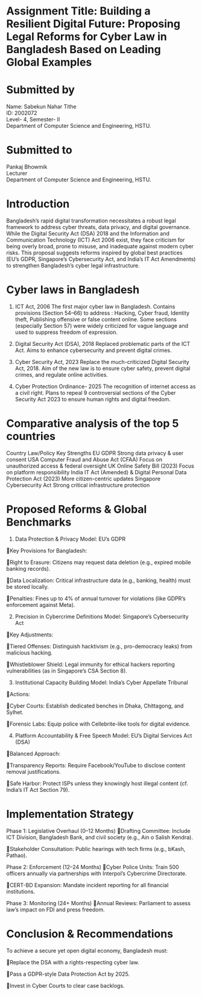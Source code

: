 # Assignment Title: Building a Resilient Digital Future: Proposing Legal Reforms for Cyber Law in Bangladesh Based on Leading Global Examples

# Submitted by
Name: Sabekun Nahar Tithe <br>
ID: 2002072 <br>
Level- 4, Semester- II <br>
Department of Computer Science and Engineering, HSTU. <br>

# Submitted to
Pankaj Bhowmik <br>
Lecturer <br>
Department of Computer Science and Engineering, HSTU. <br>


# Introduction
Bangladesh’s rapid digital transformation necessitates a robust legal framework to address cyber threats, data privacy, and digital governance. While the Digital Security Act (DSA) 2018 and the Information and Communication Technology (ICT) Act 2006 exist, they face criticism for being overly broad, prone to misuse, and inadequate against modern cyber risks. This proposal suggests reforms inspired by global best practices (EU’s GDPR, Singapore’s Cybersecurity Act, and India’s IT Act Amendments) to strengthen Bangladesh’s cyber legal infrastructure.

# Cyber laws in Bangladesh
1. ICT Act, 2006
The first major cyber law in Bangladesh.
Contains provisions (Section 54–66) to address : Hacking, Cyber fraud, Identity theft, Publishing offensive or false content online.
Some sections (especially Section 57) were widely criticized for vague language and used to suppress freedom of expression.

2. Digital Security Act (DSA), 2018
Replaced problematic parts of the ICT Act.
Aims to enhance cybersecurity and prevent digital crimes.

3. Cyber Security Act, 2023
Replace the much-criticized Digital Security Act, 2018.
Aim of the new law is to ensure cyber safety, prevent digital crimes, and regulate online activities.

4. Cyber Protection Ordinance- 2025
The recognition of internet access as a civil right.
Plans to repeal 9 controversial sections of the Cyber Security Act 2023 to ensure human rights and digital freedom.

# Comparative analysis of the top 5 countries

Country	Law/Policy	Key Strengths
EU	GDPR	Strong data privacy & user consent
USA	Computer Fraud and Abuse Act (CFAA)	Focus on unauthorized access & federal oversight
UK	Online Safety Bill (2023)	Focus on platform responsibility
India	IT Act (Amended) & Digital Personal Data Protection Act (2023)	More citizen-centric updates
Singapore	Cybersecurity Act	Strong critical infrastructure protection



# Proposed Reforms & Global Benchmarks
1. Data Protection & Privacy
Model: EU’s GDPR

Key Provisions for Bangladesh:

Right to Erasure: Citizens may request data deletion (e.g., expired mobile banking records).

Data Localization: Critical infrastructure data (e.g., banking, health) must be stored locally.

Penalties: Fines up to 4% of annual turnover for violations (like GDPR’s enforcement against Meta).

2. Precision in Cybercrime Definitions
Model: Singapore’s Cybersecurity Act

Key Adjustments:

Tiered Offenses: Distinguish hacktivism (e.g., pro-democracy leaks) from malicious hacking.

Whistleblower Shield: Legal immunity for ethical hackers reporting vulnerabilities (as in Singapore’s CSA Section 8).

3. Institutional Capacity Building
Model: India’s Cyber Appellate Tribunal

Actions:

Cyber Courts: Establish dedicated benches in Dhaka, Chittagong, and Sylhet.

Forensic Labs: Equip police with Cellebrite-like tools for digital evidence.

4. Platform Accountability & Free Speech
Model: EU’s Digital Services Act (DSA)

Balanced Approach:

Transparency Reports: Require Facebook/YouTube to disclose content removal justifications.

Safe Harbor: Protect ISPs unless they knowingly host illegal content (cf. India’s IT Act Section 79).



# Implementation Strategy

Phase 1: Legislative Overhaul (0–12 Months)
Drafting Committee: Include ICT Division, Bangladesh Bank, and civil society (e.g., Ain o Salish Kendra).

Stakeholder Consultation: Public hearings with tech firms (e.g., bKash, Pathao).

Phase 2: Enforcement (12–24 Months)
Cyber Police Units: Train 500 officers annually via partnerships with Interpol’s Cybercrime Directorate.

CERT-BD Expansion: Mandate incident reporting for all financial institutions.

Phase 3: Monitoring (24+ Months)
Annual Reviews: Parliament to assess law’s impact on FDI and press freedom.


# Conclusion & Recommendations
To achieve a secure yet open digital economy, Bangladesh must:

Replace the DSA with a rights-respecting cyber law.

Pass a GDPR-style Data Protection Act by 2025.

Invest in Cyber Courts to clear case backlogs.
